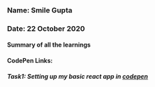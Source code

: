 ### Name: Smile Gupta
### Date: 22 October 2020

#### Summary of all the learnings
#### CodePen Links:
##### Task1: Setting up my basic react app in [codepen](https://codepen.io/smilegupta/pen/WNxGQdx)
